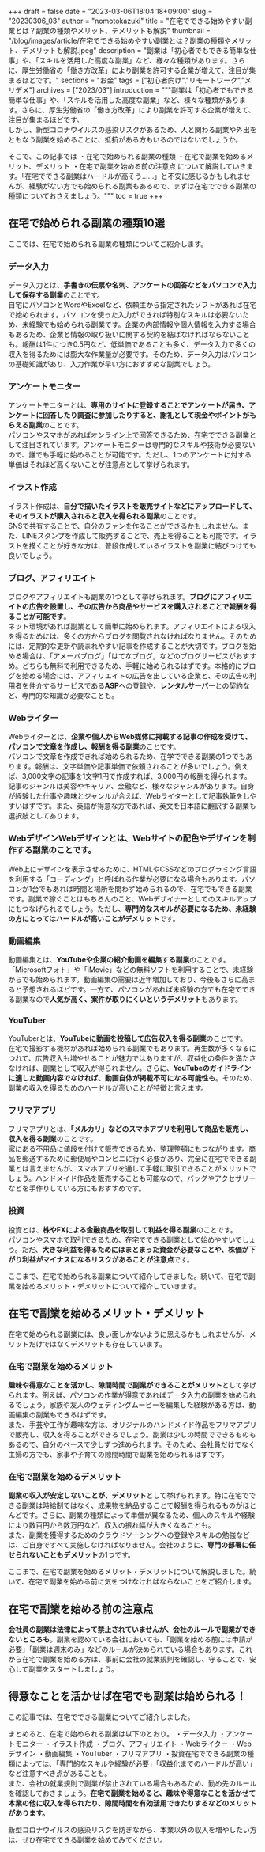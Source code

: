 +++
draft = false
date = "2023-03-06T18:04:18+09:00"
slug = "20230306_03"
author = "nomotokazuki"
title = "在宅でできる始めやすい副業とは？副業の種類やメリット、デメリットも解説"
thumbnail = "/blog/images/article/在宅でできる始めやすい副業とは？副業の種類やメリット、デメリットも解説.jpeg"
description = "副業は「初心者でもできる簡単な仕事」や、「スキルを活用した高度な副業」など、様々な種類があります。さらに、厚生労働省の「働き方改革」により副業を許可する企業が増えて、注目が集まるほどです。"
sections = "お金"
tags = ["初心者向け","リモートワーク","メリデメ"]
archives = ["2023/03"]
introduction = """副業は「初心者でもできる簡単な仕事」や、「スキルを活用した高度な副業」など、様々な種類があります。さらに、厚生労働省の「働き方改革」により副業を許可する企業が増えて、注目が集まるほどです。  
しかし、新型コロナウイルスの感染リスクがあるため、人と関わる副業や外出をともなう副業を始めることに、抵抗がある方もいるのではないでしょうか。

そこで、この記事では ・在宅で始められる副業の種類 ・在宅で副業を始めるメリット、デメリット ・在宅で副業を始める前の注意点 について解説していきます。「在宅でできる副業はハードルが高そう……」と不安に感じるかもしれませんが、経験がない方でも始められる副業もあるので、まずは在宅でできる副業の種類についておさえましょう。"""
toc = true
+++
## 在宅で始められる副業の種類10選
ここでは、在宅で始められる副業の種類についてご紹介します。

### データ入力
データ入力とは、**手書きの伝票や名刺、アンケートの回答などをパソコンで入力して保存する副業**のことです。  
自宅にパソコンとWordやExcelなど、依頼主から指定されたソフトがあれば在宅で始められます。パソコンを使った入力ができれば特別なスキルは必要ないため、未経験でも始められる副業です。企業の内部情報や個人情報を入力する場合もあるため、企業と情報の取り扱いに関する契約を結ばなければならないことも。報酬は1件につき0.5円など、低単価であることも多く、データ入力で多くの収入を得るためには膨大な作業量が必要です。そのため、データ入力はパソコンの基礎知識があり、入力作業が早い方におすすめな副業でしょう。

### アンケートモニター
アンケートモニターとは、**専用のサイトに登録することでアンケートが届き、アンケートに回答したり調査に参加したりすると、謝礼として現金やポイントがもらえる副業**のことです。  
パソコンやスマホがあればオンライン上で回答できるため、在宅でできる副業として注目されています。アンケートモニターは専門的なスキルや技術が必要ないので、誰でも手軽に始めることが可能です。ただし、1つのアンケートに対する単価はそれほど高くないことが注意点として挙げられます。

### イラスト作成
イラスト作成は、**自分で描いたイラストを販売サイトなどにアップロードして、そのイラストが購入されると収入を得られる副業**のことです。  
SNSで共有することで、自分のファンを作ることができるかもしれません。また、LINEスタンプを作成して販売することで、売上を得ることも可能です。イラストを描くことが好きな方は、普段作成しているイラストを副業に結びつけても良いでしょう。

### ブログ、アフィリエイト
ブログやアフィリエイトも副業の1つとして挙げられます。**ブログにアフィリエイトの広告を設置し、その広告から商品やサービスを購入されることで報酬を得ることが可能です**。  
ネット環境があれば副業として簡単に始められます。アフィリエイトによる収入を得るためには、多くの方からブログを閲覧されなければなりません。そのためには、定期的な更新や読まれやすい記事を作成することが大切です。ブログを始める場合は、「アメーバブログ」「はてなブログ」などのブログサービスがおすすめ。どちらも無料で利用できるため、手軽に始められるはずです。本格的にブログを始める場合には、アフィリエイトの広告を出している企業と、その広告の利用者を仲介するサービスである**ASP**への登録や、**レンタルサーバー**との契約など、専門的な知識が必要なことも。

### Webライター
Webライターとは、**企業や個人からWeb媒体に掲載する記事の作成を受けて、パソコンで文章を作成し、報酬を得る副業**のことです。  
パソコンで文章を作成できれば始められるため、在学でできる副業の1つでもあります。報酬は、文字単価や記事単価で依頼されることが多いでしょう。例えば、3,000文字の記事を1文字1円で作成すれば、3,000円の報酬を得られます。記事のジャンルは美容やキャリア、金融など、様々なジャンルがあります。自身が経験した仕事や趣味とジャンルが合えば、Webライターとして記事執筆をしやすいはずです。また、英語が得意な方であれば、英文を日本語に翻訳する副業も選択肢としてあります。

### WebデザインWebデザインとは、**Webサイトの配色やデザインを制作する副業**のことです。  
Web上にデザインを表示させるために、HTMLやCSSなどのプログラミング言語を利用する「コーディング」と呼ばれる作業が必要になる場合もあります。パソコンが1台でもあれば時間と場所を問わず始められるので、在宅でもできる副業です。副業で稼ぐことはもちろんのこと、Webデザイナーとしてのスキルアップにもつなげられるでしょう。ただし、**専門的なスキルが必要になるため、未経験の方にとってはハードルが高いことがデメリット**です。

### 動画編集
動画編集とは、**YouTubeや企業の紹介動画を編集する副業**のことです。  
「Microsoftフォト」や「iMovie」などの無料ソフトを利用することで、未経験からでも始められます。動画編集の需要は近年増加しており、今後もさらに高まると予想されるほどです。一方で、パソコンがあれば未経験の方でも在宅でできる副業なので**人気が高く、案件が取りにくいというデメリット**もあります。

### YouTuber
YouTuberとは、**YouTubeに動画を投稿して広告収入を得る副業**のことです。  
在宅で撮影する機材があれば始められる副業でもあります。再生数が多くなるにつれて、広告収入も増やせることが魅力ではありますが、収益化の条件を満たさなければ、副業として収入が得られません。さらに、**YouTubeのガイドラインに適した動画内容でなければ、動画自体が掲載不可になる可能性も**。そのため、副業の収入を得るためのハードルが高いことが特徴と言えます。

### フリマアプリ
フリマアプリとは、**「メルカリ」などのスマホアプリを利用して商品を販売し、収入を得る副業**のことです。  
家にある不用品に値段を付けて販売できるため、整理整頓にもつながります。商品を郵送するために郵便局やコンビニに行く必要があり、完全に在宅でできる副業とは言えませんが、スマホアプリを通して手軽に取引できることがメリットでしょう。ハンドメイド作品を販売することも可能なので、バッグやアクセサリーなどを手作りしている方にもおすすめです。

### 投資
投資とは、**株やFXによる金融商品を取引して利益を得る副業**のことです。  
パソコンやスマホで取引できるため、在宅でできる副業として始めやすいでしょう。ただ、**大きな利益を得るためにはまとまった資金が必要なことや、株価が下がり利益がマイナスになるリスクがあることが注意点**です。


ここまで、在宅で始められる副業について紹介してきました。続いて、在宅で副業を始めるメリット・デメリットについて紹介していきます。
## 在宅で副業を始めるメリット・デメリット
在宅で始められる副業には、良い面しかないように思えるかもしれませんが、メリットだけではなくデメリットも存在しています。

### 在宅で副業を始めるメリット
**趣味や得意なことを活かし、隙間時間で副業ができることがメリット**として挙げられます。例えば、パソコンの作業が得意であればデータ入力の副業を始められるでしょう。家族や友人のウェディングムービーを編集した経験がある方は、動画編集の副業もできるはずです。  
また、手芸や工作が趣味な方は、オリジナルのハンドメイド作品をフリマアプリで販売し、収入を得ることができるでしょう。副業は少しの時間でできるものもあるので、自分のペースで少しずつ進められます。そのため、会社員だけでなく主婦の方でも、家事や子育ての隙間時間で副業を始められるはずです。

### 在宅で副業を始めるデメリット
**副業の収入が安定しないことが、デメリット**として挙げられます。特に在宅でできる副業は時給制ではなく、成果物を納品することで報酬を得られるものがほとんどです。さらに、副業の種類によって単価が異なるため、個人のスキルや経験により数百円から数万円など、収入の振れ幅が大きくなることも。  
また、副業を獲得するためのクラウドソーシングへの登録やスキルの勉強などは、ご自身ですべて実施しなければなりません。会社のように、**専門の部署に任せられないこともデメリット**の1つです。

ここまで、在宅で副業を始めるメリット・デメリットについて解説しました。続いて、在宅で副業を始める前に気をつけなければならないことをご紹介します。

## 在宅で副業を始める前の注意点
**会社員の副業は法律によって禁止されていませんが、会社のルールで副業ができないところも**。副業を認めている会社においても、「副業を始める前には申請が必要」「副業は週末のみ」などのルールが決められている場合もあります。これから在宅で副業を始める方は、事前に会社の就業規則を確認し、守ることで、安心して副業をスタートしましょう。

## 得意なことを活かせば在宅でも副業は始められる！
この記事では、在宅でできる副業についてご紹介しました。  

まとめると、在宅で始められる副業は以下のとおり。 ・データ入力 ・アンケートモニター ・イラスト作成 ・ブログ、アフィリエイト ・Webライター ・Webデザイン ・動画編集 ・YouTuber ・フリマアプリ ・投資在宅でできる副業の種類によっては、「専門的なスキルや経験が必要」「収益化までのハードルが高い」など注意すべき点があることも。  
また、会社の就業規則で副業が禁止されている場合もあるため、勤め先のルールを確認しておきましょう。**在宅で副業を始めると、趣味や得意なことを活かせて本業の他に収入を得られたり、隙間時間を有効活用できたりするなどのメリットがあります。**

新型コロナウイルスの感染リスクを防ぎながら、本業以外の収入を増やしたい方は、ぜひ在宅でできる副業を始めてみてください。
